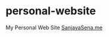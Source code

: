 # personal-website
My Personal Web Site
[SanjayaSena.me](http://sanjayasena.me "Sanjayas's Personal Web Site")